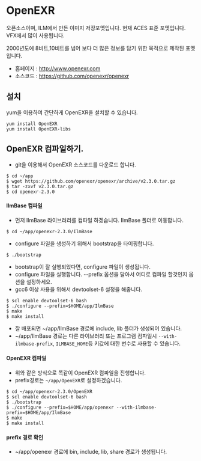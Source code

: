 # OpenEXR
오픈소스이며, ILM에서 만든 이미지 저장포멧입니다.
현재 ACES 표준 포멧입니다.
VFX에서 많이 사용됩니다.

2000년도에 8비트,10비트를 넘어 보다 더 많은 정보를 담기 위한 목적으로 제작된 포멧입니다.

- 홈페이지 : http://www.openexr.com
- 소스코드 : https://github.com/openexr/openexr

## 설치
yum을 이용하여 간단하게 OpenEXR을 설치할 수 있습니다.

```
yum install OpenEXR
yum install OpenEXR-libs
```


## OpenEXR 컴파일하기.

- git을 이용해서 OpenEXR 소스코드를 다운로드 합니다.
```
$ cd ~/app
$ wget https://github.com/openexr/openexr/archive/v2.3.0.tar.gz
$ tar -zxvf v2.3.0.tar.gz
$ cd openexr-2.3.0
```

#### IlmBase 컴파일
- 먼저 IlmBase 라이브러리를 컴파일 하겠습니다. IlmBase 폴더로 이동합니다.
```
$ cd ~/app/openexr-2.3.0/IlmBase
```

- configure 파일을 생성하기 위해서 bootstrap을 타이핑합니다.
```
$ ./bootstrap
```
- bootstrap이 잘 실행되었다면, configure 파일이 생성됩니다.
- configure 파일을 실행합니다. --prefix 옵션을 달아서 어디로 컴파일 할것인지 옵션을 설정하세요.
- gcc6 이상 사용을 위해서 devtoolset-6 설정을 해줍니다.
```
$ scl enable devtoolset-6 bash
$ ./configure --prefix=$HOME/app/IlmBase
$ make
$ make install
```

- 잘 배포되면 ~/app/IlmBase 경로에 include, lib 폴더가 생성되어 있습니다.
- ~/app/IlmBase 경로는 다른 라이브러리 또는 프로그램 컴파일시 `--with-ilmbase-prefix`, `ILMBASE_HOME`등 키값에 대한 변수로 사용할 수 있습니다.

#### OpenEXR 컴파일
- 위와 같은 방식으로 똑같이 OpenEXR 컴파일을 진행합니다.
- prefix경로는 `~/app/OpenEXR`로 설정하겠습니다.
```
$ cd ~/app/openexr-2.3.0/OpenEXR
$ scl enable devtoolset-6 bash
$ ./bootstrap
$ ./configure --prefix=$HOME/app/openexr --with-ilmbase-prefix=$HOME/app/IlmBase
$ make
$ make install
```

#### prefix 경로 확인
- ~/app/openexr 경로에 bin, include, lib, share 경로가 생성됩니다.
